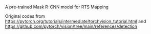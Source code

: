 A pre-trained Mask R-CNN model for RTS Mapping

Original codes from https://pytorch.org/tutorials/intermediate/torchvision_tutorial.html and https://github.com/pytorch/vision/tree/main/references/detection
